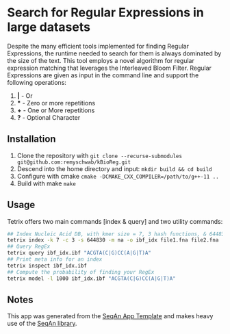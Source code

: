 # Search for Regular Expressions in large datasets
Despite the many efficient tools implemented for finding Regular Expressions, the runtime needed to search for them is always dominated by the size of the text. This tool employs a novel algorithm for regular expression matching that leverages the Interleaved Bloom Filter. Regular Expressions are given as input in the command line and support the following operations:

1. **|** - Or
2. __*__ - Zero or more repetitions
3. **+** - One or More repetitions
4. **?** - Optional Character


## Installation

1. Clone the repository with
```git clone --recurse-submodules git@github.com:remyschwab/kBioReg.git```
2. Descend into the home directory and input:
```mkdir build && cd build```
3. Configure with cmake ```cmake -DCMAKE_CXX_COMPILER=/path/to/g++-11 ..```
4. Build with make ```make```

## Usage
Tetrix offers two main commands [index & query] and two utility commands:
```bash
## Index Nucleic Acid DB, with kmer size = 7, 3 hash functions, & 644830 bits per Bloom Filter, each input file represents a bin
tetrix index -k 7 -c 3 -s 644830 -m na -o ibf_idx file1.fna file2.fna
## Query RegEx
tetrix query ibf_idx.ibf "ACGTA(C|G)CC(A|G|T)A"
## Print meta info for an index
tetrix inspect ibf_idx.ibf
## Compute the probability of finding your RegEx
tetrix model -l 1000 ibf_idx.ibf "ACGTA(C|G)CC(A|G|T)A"
```

## Notes
This app was generated from the [SeqAn App Template](https://github.com/seqan/app-template) and makes heavy use of the [SeqAn library](https://github.com/seqan/seqan3/tree/4668203ee1526b4ac3dbdc47869bee72253f684c).
